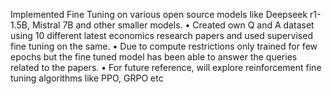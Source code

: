  Implemented Fine Tuning on various open source models like Deepseek r1-1.5B, Mistral 7B and other smaller models.
 • Created own Q and A dataset using 10 different latest economics research papers and used supervised fine tuning on
 the same.
 • Due to compute restrictions only trained for few epochs but the fine tuned model has been able to answer the queries
 related to the papers.
 • For future reference, will explore reinforcement fine tuning algorithms like PPO, GRPO etc
